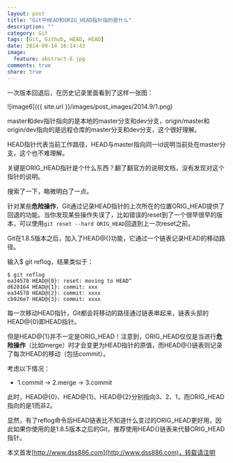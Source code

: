 ```yaml
---
layout: post
title: "Git中HEAD和ORIG_HEAD指针指的是什么"
description: ""
category: Git
tags: [Git, Github, HEAD, HEAD]
date: 2014-09-14 16:14:43
image:
  feature: abstract-6.jpg
comments: true
share: true
---
```


一次版本回退后，在历史记录里面看到了这样一张图：

![image6]({{ site.url }}/images/post_images/2014.9/1.png)

master和dev指针指向的是本地的master分支和dev分支，origin/master和origin/dev指向的是远程仓库的master分支和dev分支，这个很好理解。

HEAD指针代表当前工作路径，HEAD与master指向同一id说明当前处在master分支，这个也不难理解。

关键是ORIG_HEAD指针是个什么东西？翻了翻官方的说明文档，没有发现对这个指针的说明。

搜索了一下，略微明白了一点。

针对某些**危险操作**，Git通过记录HEAD指针的上次所在的位置ORIG_HEAD提供了回退的功能。当你发现某些操作失误了，比如错误的reset到了一个很早很早的版本，可以使用`git reset --hard ORIG_HEAD`回退到上一次reset之前。

Git在1.8.5版本之后，加入了HEAD@{}功能，它通过一个链表记录HEAD的移动路径。

输入$ git reflog，结果类似于：

~~~
$ git reflog
ea34578 HEAD@{0}: reset: moving to HEAD^
d628164 HEAD@{1}: commit: xxx
ea34578 HEAD@{2}: commit: xxxx
cb926e7 HEAD@{3}: commit: xxxx
~~~

每一次移动HEAD指针，Git都会将移动的路径通过链表串起来，链表头部的HEAD@{0}即HEAD指针。

但是HEAD@{1}并不一定是ORIG_HEAD！注意到，ORIG_HEAD仅仅是当进行**危险操作**（比如merge）时才会变更为HEAD指针的原值，而HEAD@{}链表则记录了每次HEAD的移动（包括commit）。

考虑以下情况：

+ 1.commit -> 2.merge -> 3.commit

此时，HEAD@{0}、HEAD@{1}、HEAD@{2}分别指向3、2、1，而ORIG_HEAD指向的是1而非2。

显然，有了reflog命令后HEAD链表比不知道什么变过的ORIG_HEAD更好用，因此如果你使用的是1.8.5版本之后的Git，推荐使用HEAD{}链表来代替ORIG_HEAD指针。

本文首发[http://www.dss886.com](http://www.dss886.com)，转载请注明